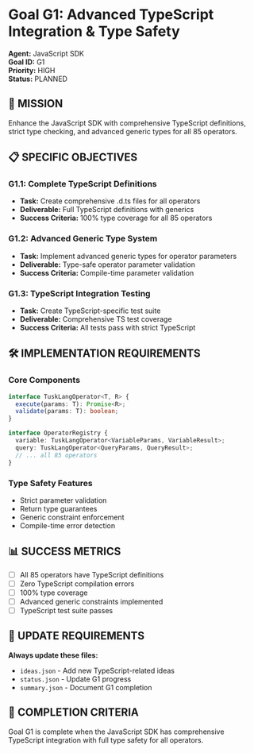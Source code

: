 # Goal G1: Advanced TypeScript Integration & Type Safety

**Agent:** JavaScript SDK  
**Goal ID:** G1  
**Priority:** HIGH  
**Status:** PLANNED  

## 🎯 MISSION
Enhance the JavaScript SDK with comprehensive TypeScript definitions, strict type checking, and advanced generic types for all 85 operators.

## 📋 SPECIFIC OBJECTIVES

### G1.1: Complete TypeScript Definitions
- **Task:** Create comprehensive .d.ts files for all operators
- **Deliverable:** Full TypeScript definitions with generics
- **Success Criteria:** 100% type coverage for all 85 operators

### G1.2: Advanced Generic Type System
- **Task:** Implement advanced generic types for operator parameters
- **Deliverable:** Type-safe operator parameter validation
- **Success Criteria:** Compile-time parameter validation

### G1.3: TypeScript Integration Testing
- **Task:** Create TypeScript-specific test suite
- **Deliverable:** Comprehensive TS test coverage
- **Success Criteria:** All tests pass with strict TypeScript

## 🛠️ IMPLEMENTATION REQUIREMENTS

### Core Components
```typescript
interface TuskLangOperator<T, R> {
  execute(params: T): Promise<R>;
  validate(params: T): boolean;
}

interface OperatorRegistry {
  variable: TuskLangOperator<VariableParams, VariableResult>;
  query: TuskLangOperator<QueryParams, QueryResult>;
  // ... all 85 operators
}
```

### Type Safety Features
- Strict parameter validation
- Return type guarantees  
- Generic constraint enforcement
- Compile-time error detection

## 📊 SUCCESS METRICS
- [ ] All 85 operators have TypeScript definitions
- [ ] Zero TypeScript compilation errors
- [ ] 100% type coverage
- [ ] Advanced generic constraints implemented
- [ ] TypeScript test suite passes

## 🔄 UPDATE REQUIREMENTS
**Always update these files:**
- `ideas.json` - Add new TypeScript-related ideas
- `status.json` - Update G1 progress
- `summary.json` - Document G1 completion

## 🎯 COMPLETION CRITERIA
Goal G1 is complete when the JavaScript SDK has comprehensive TypeScript integration with full type safety for all operators. 